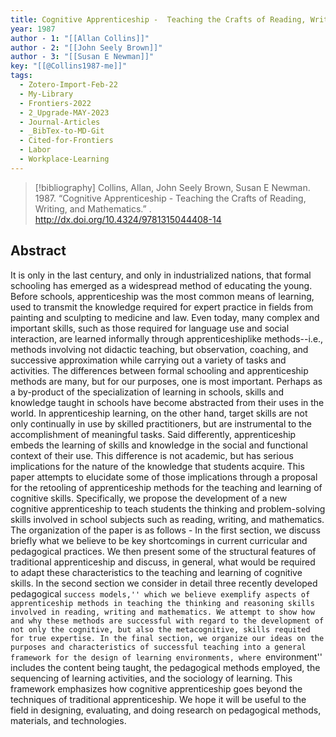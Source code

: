 ```yaml
---
title: Cognitive Apprenticeship -  Teaching the Crafts of Reading, Writing, and Mathematics
year: 1987
author - 1: "[[Allan Collins]]"
author - 2: "[[John Seely Brown]]"
author - 3: "[[Susan E Newman]]"
key: "[[@Collins1987-me]]"
tags:
  - Zotero-Import-Feb-22
  - My-Library
  - Frontiers-2022
  - 2_Upgrade-MAY-2023
  - Journal-Articles
  - _BibTex-to-MD-Git
  - Cited-for-Frontiers
  - Labor
  - Workplace-Learning
---
```


> [!bibliography]
> Collins, Allan, John Seely Brown, Susan E Newman. 1987. “Cognitive Apprenticeship -  Teaching the Crafts of Reading, Writing, and Mathematics.” . http://dx.doi.org/10.4324/9781315044408-14

## Abstract
It is only in the last century, and only in industrialized nations, that formal schooling has emerged as a widespread method of educating the young. Before schools, apprenticeship was the most common means of learning, used to transmit the knowledge required for expert practice in fields from painting and sculpting to medicine and law. Even today, many complex and important skills, such as those required for language use and social interaction, are learned informally through apprenticeshiplike methods--i.e., methods involving not didactic teaching, but observation, coaching, and successive approximation while carrying out a variety of tasks and activities. The differences between formal schooling and apprenticeship methods are many, but for our purposes, one is most important. Perhaps as a by-product of the specialization of learning in schools, skills and knowledge taught in schools have become abstracted from their uses in the world. In apprenticeship learning, on the other hand, target skills are not only continually in use by skilled practitioners, but are instrumental to the accomplishment of meaningful tasks. Said differently, apprenticeship embeds the learning of skills and knowledge in the social and functional context of their use. This difference is not academic, but has serious implications for the nature of the knowledge that students acquire. This paper attempts to elucidate some of those implications through a proposal for the retooling of apprenticeship methods for the teaching and learning of cognitive skills. Specifically, we propose the development of a new cognitive apprenticeship to teach students the thinking and problem-solving skills involved in school subjects such as reading, writing, and mathematics. The organization of the paper is as follows -  In the first section, we discuss briefly what we believe to be key shortcomings in current curricular and pedagogical practices. We then present some of the structural features of traditional apprenticeship and discuss, in general, what would be required to adapt these characteristics to the teaching and learning of cognitive skills. In the second section we consider in detail three recently developed pedagogical ``success models,'' which we believe exemplify aspects of apprenticeship methods in teaching the thinking and reasoning skills involved in reading, writing and mathematics. We attempt to show how and why these methods are successful with regard to the development of not only the cognitive, but also the metacognitive, skills requited for true expertise. In the final section, we organize our ideas on the purposes and characteristics of successful teaching into a general framework for the design of learning environments, where ``environment'' includes the content being taught, the pedagogical methods employed, the sequencing of learning activities, and the sociology of learning. This framework emphasizes how cognitive apprenticeship goes beyond the techniques of traditional apprenticeship. We hope it will be useful to the field in designing, evaluating, and doing research on pedagogical methods, materials, and technologies.